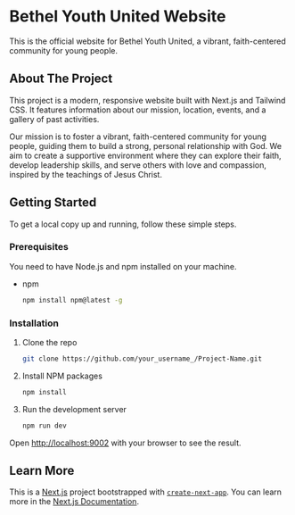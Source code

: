 # Bethel Youth United Website

This is the official website for Bethel Youth United, a vibrant, faith-centered community for young people.

## About The Project

This project is a modern, responsive website built with Next.js and Tailwind CSS. It features information about our mission, location, events, and a gallery of past activities.

Our mission is to foster a vibrant, faith-centered community for young people, guiding them to build a strong, personal relationship with God. We aim to create a supportive environment where they can explore their faith, develop leadership skills, and serve others with love and compassion, inspired by the teachings of Jesus Christ.

## Getting Started

To get a local copy up and running, follow these simple steps.

### Prerequisites

You need to have Node.js and npm installed on your machine.
* npm
  ```sh
  npm install npm@latest -g
  ```

### Installation

1. Clone the repo
   ```sh
   git clone https://github.com/your_username_/Project-Name.git
   ```
2. Install NPM packages
   ```sh
   npm install
   ```
3. Run the development server
   ```sh
   npm run dev
   ```
Open [http://localhost:9002](http://localhost:9002) with your browser to see the result.

## Learn More

This is a [Next.js](https://nextjs.org/) project bootstrapped with [`create-next-app`](https://github.com/vercel/next.js/tree/canary/packages/create-next-app). You can learn more in the [Next.js Documentation](https://nextjs.org/docs).
